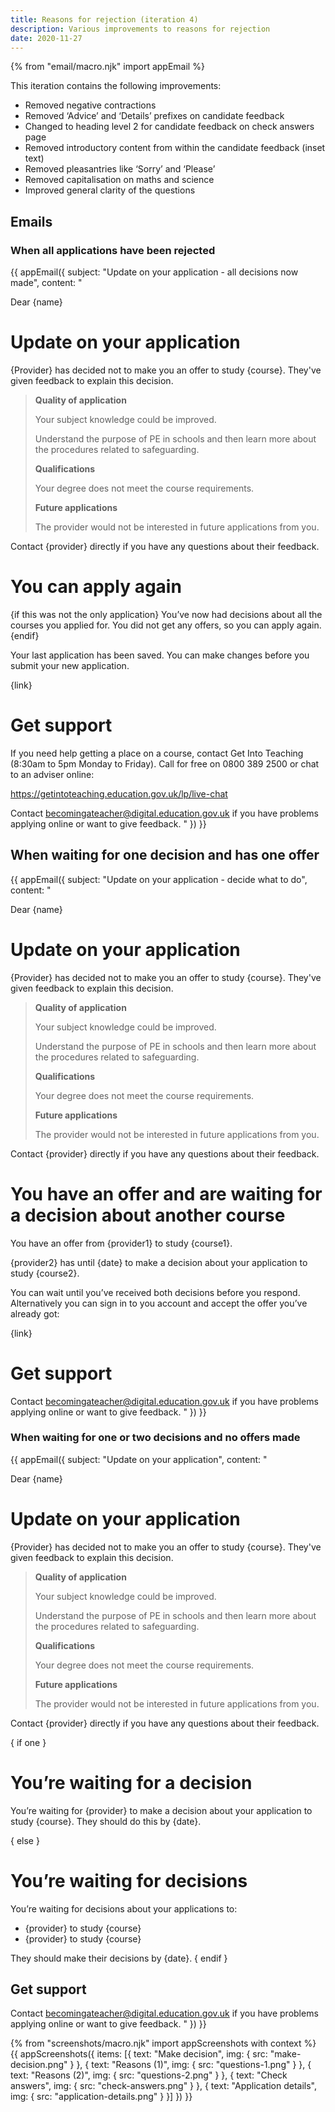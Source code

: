 ```yaml
---
title: Reasons for rejection (iteration 4)
description: Various improvements to reasons for rejection
date: 2020-11-27
---
```


{% from "email/macro.njk" import appEmail %}

This iteration contains the following improvements:

- Removed negative contractions
- Removed ‘Advice’ and ‘Details’ prefixes on candidate feedback
- Changed to heading level 2 for candidate feedback on check answers page
- Removed introductory content from within the candidate feedback (inset text)
- Removed pleasantries like ‘Sorry’ and ‘Please’
- Removed capitalisation on maths and science
- Improved general clarity of the questions

## Emails

### When all applications have been rejected

{{ appEmail({
  subject: "Update on your application - all decisions now made",
  content: "

Dear {name}

<!-- markdownlint-disable MD024 MD025 -->
# Update on your application

{Provider} has decided not to make you an offer to study {course}. They've given feedback to explain this decision.

> **Quality of application**
>
> Your subject knowledge could be improved.
>
> Understand the purpose of PE in schools and then learn more about the procedures related to safeguarding.
>
> **Qualifications**
>
> Your degree does not meet the course requirements.
>
> **Future applications**
>
> The provider would not be interested in future applications from you.

Contact {provider} directly if you have any questions about their feedback.

<!-- markdownlint-disable MD024 MD025 -->
# You can apply again

{if this was not the only application}
  You’ve now had decisions about all the courses you applied for. You did not get any offers, so you can apply again.
{endif}

Your last application has been saved. You can make changes before you submit your new application.

{link}

<!-- markdownlint-disable MD024 MD025 -->
# Get support

If you need help getting a place on a course, contact Get Into Teaching (8:30am to 5pm Monday to Friday). Call for free on 0800 389 2500 or chat to an adviser online:

https://getintoteaching.education.gov.uk/lp/live-chat

Contact becomingateacher@digital.education.gov.uk if you have problems applying online or want to give feedback.
  "
}) }}

## When waiting for one decision and has one offer

{{ appEmail({
  subject: "Update on your application - decide what to do",
  content: "

Dear {name}

<!-- markdownlint-disable MD024 MD025 -->
# Update on your application

{Provider} has decided not to make you an offer to study {course}. They've given feedback to explain this decision.

> **Quality of application**
>
> Your subject knowledge could be improved.
>
> Understand the purpose of PE in schools and then learn more about the procedures related to safeguarding.
>
> **Qualifications**
>
> Your degree does not meet the course requirements.
>
> **Future applications**
>
> The provider would not be interested in future applications from you.

Contact {provider} directly if you have any questions about their feedback.

<!-- markdownlint-disable MD024 MD025 -->
# You have an offer and are waiting for a decision about another course

You have an offer from {provider1} to study {course1}.

{provider2} has until {date} to make a decision about your application to study {course2}.

You can wait until you’ve received both decisions before you respond. Alternatively you can sign in to you account and accept the offer you’ve already got:

{link}


# Get support

Contact becomingateacher@digital.education.gov.uk if you have problems applying online or want to give feedback.
  "
}) }}

<!-- markdownlint-disable MD001  -->
### When waiting for one or two decisions and no offers made

{{ appEmail({
  subject: "Update on your application",
  content: "

Dear {name}

<!-- markdownlint-disable MD024 MD025 -->
# Update on your application

{Provider} has decided not to make you an offer to study {course}. They've given feedback to explain this decision.

> **Quality of application**
>
> Your subject knowledge could be improved.
>
> Understand the purpose of PE in schools and then learn more about the procedures related to safeguarding.
>
> **Qualifications**
>
> Your degree does not meet the course requirements.
>
> **Future applications**
>
> The provider would not be interested in future applications from you.

Contact {provider} directly if you have any questions about their feedback.

{ if one }
<!-- markdownlint-disable MD024 MD025 -->
# You’re waiting for a decision

You’re waiting for {provider} to make a decision about your application to study {course}. They should do this by {date}.

{ else }
<!-- markdownlint-disable MD024 MD025 -->
# You’re waiting for decisions

You’re waiting for decisions about your applications to:

- {provider} to study {course}
- {provider} to study {course}

They should make their decisions by {date}.
{ endif }

## Get support

Contact becomingateacher@digital.education.gov.uk if you have problems applying online or want to give feedback.
  "
}) }}


{% from "screenshots/macro.njk" import appScreenshots with context %}
{{ appScreenshots({
  items: [{
    text: "Make decision",
    img: {
      src: "make-decision.png"
    }
  }, {
    text: "Reasons (1)",
    img: {
      src: "questions-1.png"
    }
  }, {
    text: "Reasons (2)",
    img: {
      src: "questions-2.png"
    }
  }, {
    text: "Check answers",
    img: {
      src: "check-answers.png"
    }
  }, {
    text: "Application details",
    img: {
      src: "application-details.png"
    }
  }]
}) }}
